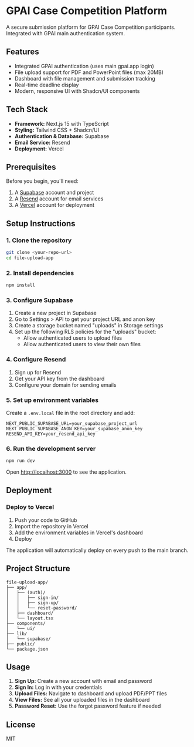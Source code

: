 # GPAI Case Competition Platform

A secure submission platform for GPAI Case Competition participants. Integrated with GPAI main authentication system.

## Features

- Integrated GPAI authentication (uses main gpai.app login)
- File upload support for PDF and PowerPoint files (max 20MB)
- Dashboard with file management and submission tracking
- Real-time deadline display
- Modern, responsive UI with Shadcn/UI components

## Tech Stack

- **Framework:** Next.js 15 with TypeScript
- **Styling:** Tailwind CSS + Shadcn/UI
- **Authentication & Database:** Supabase
- **Email Service:** Resend
- **Deployment:** Vercel

## Prerequisites

Before you begin, you'll need:

1. A [Supabase](https://supabase.com) account and project
2. A [Resend](https://resend.com) account for email services
3. A [Vercel](https://vercel.com) account for deployment

## Setup Instructions

### 1. Clone the repository

```bash
git clone <your-repo-url>
cd file-upload-app
```

### 2. Install dependencies

```bash
npm install
```

### 3. Configure Supabase

1. Create a new project in Supabase
2. Go to Settings > API to get your project URL and anon key
3. Create a storage bucket named "uploads" in Storage settings
4. Set up the following RLS policies for the "uploads" bucket:
   - Allow authenticated users to upload files
   - Allow authenticated users to view their own files

### 4. Configure Resend

1. Sign up for Resend
2. Get your API key from the dashboard
3. Configure your domain for sending emails

### 5. Set up environment variables

Create a `.env.local` file in the root directory and add:

```env
NEXT_PUBLIC_SUPABASE_URL=your_supabase_project_url
NEXT_PUBLIC_SUPABASE_ANON_KEY=your_supabase_anon_key
RESEND_API_KEY=your_resend_api_key
```

### 6. Run the development server

```bash
npm run dev
```

Open [http://localhost:3000](http://localhost:3000) to see the application.

## Deployment

### Deploy to Vercel

1. Push your code to GitHub
2. Import the repository in Vercel
3. Add the environment variables in Vercel's dashboard
4. Deploy

The application will automatically deploy on every push to the main branch.

## Project Structure

```
file-upload-app/
├── app/
│   ├── (auth)/
│   │   ├── sign-in/
│   │   ├── sign-up/
│   │   └── reset-password/
│   ├── dashboard/
│   └── layout.tsx
├── components/
│   └── ui/
├── lib/
│   └── supabase/
├── public/
└── package.json
```

## Usage

1. **Sign Up:** Create a new account with email and password
2. **Sign In:** Log in with your credentials
3. **Upload Files:** Navigate to dashboard and upload PDF/PPT files
4. **View Files:** See all your uploaded files in the dashboard
5. **Password Reset:** Use the forgot password feature if needed

## License

MIT
